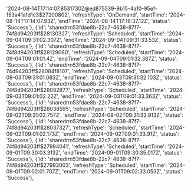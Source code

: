 '2024-08-14T17:14:07.8531730Z@ed875539-9b15-4a10-95ef-153a41a1d1c3$27200802', 'refreshType': 'OnDemand', 'startTime': '2024-08-14T17:14:07.93Z', 'endTime': '2024-08-14T17:16:37.12Z', 'status': 'Success'}, {'id': 'shared$trn$53fdae8b-22c7-4638-87f7-74f8d94203ff$28130327', 'refreshType': 'Scheduled', 'startTime': '2024-09-04T09:31:02.307Z', 'endTime': '2024-09-04T09:31:33.53Z', 'status': 'Success'}, {'id': 'shared$trn$53fdae8b-22c7-4638-87f7-74f8d94203ff$28129060', 'refreshType': 'Scheduled', 'startTime': '2024-09-04T09:01:01.4Z', 'endTime': '2024-09-04T09:01:32.387Z', 'status': 'Success'}, {'id': 'shared$trn$53fdae8b-22c7-4638-87f7-74d94203ff$28084f8107', 'refreshType': 'Scheduled', 'startTime': '2024-09-03T09:31:01.083Z', 'endTime': '2024-09-03T09:31:32.103Z', 'status': 'Success'}, {'id': 'shared$trn$53fdae8b-22c7-4638-87f7-74f8d94203ff$28082877', 'refreshType': 'Scheduled', 'startTime': '2024-09-03T09:01:02.22Z', 'endTime': '2024-09-03T09:01:33.363Z', 'status': 'Success'}, {'id': 'shared$trn$53fdae8b-22c7-4638-87f7-74f8d94203ff$28038595', 'refreshType': 'Scheduled', 'startTime': '2024-09-02T09:31:02.757Z', 'endTime': '2024-09-02T09:31:33.913Z', 'status': 'Success'}, {'id': 'shared$trn$53fdae8b-22c7-4638-87f7-74f8d94203ff$28037327', 'refreshType': 'Scheduled', 'startTime': '2024-09-02T09:01:02.173Z', 'endTime': '2024-09-02T09:01:33.91Z', 'status': 'Success'}, {'id': 'shared$trn$53fdae8b-22c7-4638-87f7-74f8d94203ff$27994041', 'refreshType': 'Scheduled', 'startTime': '2024-09-01T09:30:03.313Z', 'endTime': '2024-09-01T09:30:35.017Z', 'status': 'Success'}, {'id': 'shared$trn$53fdae8b-22c7-4638-87f7-74f8d94203ff$27993003', 'refreshType': 'Scheduled', 'startTime': '2024-09-01T09:02:01.707Z', 'endTime': '2024-09-01T09:02:33.053Z', 'status': 'Success'}, 
